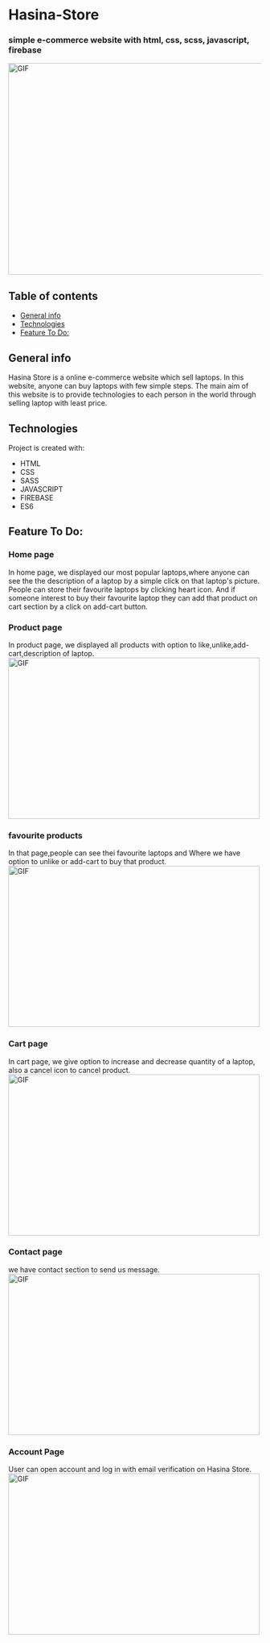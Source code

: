 # Hasina-Store
### simple e-commerce website with html, css, scss, javascript, firebase
 <img align="center" alt="GIF" src="https://user-images.githubusercontent.com/97860664/152707428-5c7241d9-0909-421f-b4d6-4095b4e2aae2.png" width="700" height="420" />

## Table of contents
* [General info](#general-info)
* [Technologies](#technologies)
* [Feature To Do:](#feature-to-do)



## General info
Hasina Store is a online e-commerce website which sell laptops. In this website, anyone can buy laptops with few simple steps. The main aim of this website is to provide technologies to each person in the world through selling laptop with least price.
## Technologies
  Project is created with:
* HTML
* CSS
* SASS
* JAVASCRIPT
* FIREBASE
* ES6

## Feature To Do:

### Home page
In home page, we displayed our most popular laptops,where anyone can see the the description of a laptop by a simple click on that laptop's picture. People can store their favourite laptops by clicking heart icon. And if someone interest to buy their favourite laptop they can add that product on cart section by a click on add-cart button.
### Product page
In product page, we displayed all products with option to like,unlike,add-cart,description of laptop.
 <img align="center" alt="GIF" src="https://user-images.githubusercontent.com/97860664/152711121-cfbee671-59d6-48ed-a9f2-801829797091.png" width="500" height="320" />

### favourite products
In that page,people can see thei  favourite laptops and Where we have option to unlike or add-cart to buy that product.
 <img align="center" alt="GIF" src="https://user-images.githubusercontent.com/97860664/152711216-784fe4a5-03c8-4f39-87a0-8d92b9ac16c5.png" width="500" height="320" />

### Cart page
In cart page, we give option to increase and decrease quantity of a laptop, also a cancel icon to cancel product.
 <img align="center" alt="GIF" src="https://user-images.githubusercontent.com/97860664/152711270-c9598400-68fb-4bc6-8140-a98559bec9a6.png" width="500" height="320" />

### Contact page
we have contact section to send us message.
 <img align="center" alt="GIF" src="https://user-images.githubusercontent.com/97860664/152711172-070d3918-51d7-40fd-9658-7836e001f609.png" width="500" height="320" />
### Account Page
User can open account and log in with email verification on Hasina Store.
 <img align="center" alt="GIF" src="https://user-images.githubusercontent.com/97860664/152711262-b36586c6-b929-4385-b018-ee3590116016.png" width="500" height="320" />


